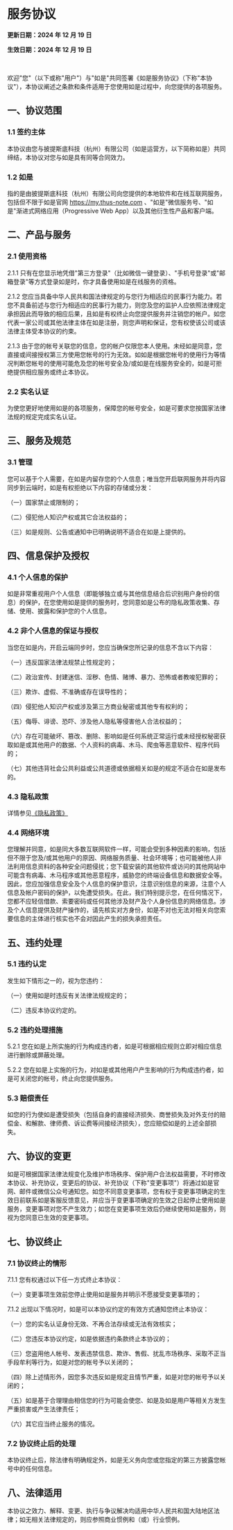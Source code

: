 # 服务协议

**更新日期：2024 年 12 月 19 日**

**生效日期：2024 年 12 月 19 日**

<br>

欢迎"您"（以下或称"用户"）与"如是"共同签署《如是服务协议》（下称"本协议"），本协议阐述之条款和条件适用于您使用如是过程中，向您提供的各项服务。 

## 一、协议范围

### 1.1 签约主体

本协议由您与披提斯底科技（杭州）有限公司（如是运营方，以下简称如是）共同缔结，本协议对您与如是具有同等合同效力。

### 1.2 如是

指的是由披提斯底科技（杭州）有限公司向您提供的本地软件和在线互联网服务，包括但不限于如是官网 https://my.thus-note.com 、"如是"微信服务号、"如是"渐进式网络应用（Progressive Web App）以及其他衍生性产品和客户端。

## 二、产品与服务

### 2.1 使用资格

2.1.1 只有在您显示地凭借"第三方登录"（比如微信一键登录）、"手机号登录"或"邮箱登录"等方式登录如是时，你才具备使用如是在线服务的资格。

2.1.2 您应当具备中华人民共和国法律规定的与您行为相适应的民事行为能力。若您不具备前述与您行为相适应的民事行为能力，则您及您的监护人应依照法律规定承担因此而导致的相应后果，且如是有权终止向您提供服务并注销您的帐户。如您代表一家公司或其他法律主体在如是注册，则您声明和保证，您有权使该公司或该法律主体受本协议的约束。 

2.1.3 由于您的帐号关联您的信息，您的帐户仅限您本人使用。未经如是同意，您直接或间接授权第三方使用您帐号的行为无效。如如是根据您帐号的使用行为等情况判断您帐号的使用可能危及您的帐号安全及/或如是在线服务安全的，如是可拒绝提供相应服务或终止本协议。

### 2.2 实名认证

为使您更好地使用如是的各项服务，保障您的帐号安全，如是可要求您按国家法律法规的规定完成实名认证。

## 三、服务及规范

### 3.1 管理

您可以基于个人需要，在如是内留存您的个人信息；唯当您开启联网服务并将内容同步到云端时，如是有权拒绝以下内容的存储或分发：

（一）国家禁止或限制的；

（二）侵犯他人知识产权或其它合法权益的；

（三）如是规则、公告或通知中已明确说明不适合在如是上提供的。

## 四、信息保护及授权

### 4.1 个人信息的保护

如是非常重视用户个人信息（即能够独立或与其他信息结合后识别用户身份的信息）的保护，在您使用如是提供的服务时，您同意如是公布的隐私政策收集、存储、使用、披露和保护您的个人信息。

### 4.2 非个人信息的保证与授权

当您在如是内，开启云端同步时，您应当确保您所记录的信息不含以下内容：

（一）违反国家法律法规禁止性规定的；

（二）政治宣传、封建迷信、淫秽、色情、赌博、暴力、恐怖或者教唆犯罪的；

（三）欺诈、虚假、不准确或存在误导性的；

（四）侵犯他人知识产权或涉及第三方商业秘密或其他专有权利的；

（五）侮辱、诽谤、恐吓、涉及他人隐私等侵害他人合法权益的；

（六）存在可能破坏、篡改、删除、影响如是任何系统正常运行或未经授权秘密获取如是或其他用户的数据、个人资料的病毒、木马、爬虫等恶意软件、程序代码的；

（七）其他违背社会公共利益或公共道德或依据相关如是的规定不适合在如是发布的。

### 4.3 隐私政策

详情参见[《隐私政策》](./privacy-policy)

### 4.4 网络环境

您理解并同意，如是同大多数互联网软件一样，可能会受到多种因素的影响，包括但不限于您及/或其他用户的原因、网络服务质量、社会环境等；也可能被他人非法利用信息资料的各种安全问题侵扰；您下载安装的其他软件或访问的其他网站中可能含有病毒、木马程序或其他恶意程序，威胁您的终端设备信息和数据安全等。因此，您应加强信息安全及个人信息的保护意识，注意识别信息的来源，注意个人信息及帐户密码的保护，以免遭受损失。在此，我们特别提示您，在任何情况下，您都不应轻信借款、索要密码或任何其他涉及财产及个人身份信息的网络信息。涉及个人信息提供及财产操作的，请先核实对方身份，如是不对也无法对相关向您索要信息的主体进行核实也不会对因此产生的损失承担责任。

## 五、违约处理

### 5.1 违约认定

发生如下情形之一的，视为您违约：

（一）使用如是时违反有关法律法规规定的；

（二）违反本协议约定的。

### 5.2 违约处理措施

5.2.1 您在如是上所实施的行为构成违约者，如是可根据相应规则立即对相应信息进行删除或屏蔽处理。

5.2.2 您在如是上实施的行为，对如是或其他用户产生影响的行为构成违约者，如是可关闭您的帐号，终止向您提供服务。

### 5.3 赔偿责任

如您的行为使如是遭受损失（包括自身的直接经济损失、商誉损失及对外支付的赔偿金、和解款、律师费、诉讼费等间接经济损失），您应赔偿如是的上述全部损失。

## 六、协议的变更

如是可根据国家法律法规变化及维护市场秩序、保护用户合法权益需要，不时修改本协议、补充协议，变更后的协议、补充协议（下称"变更事项"）将通过如是官网、邮件或微信公众号通知您。如您不同意变更事项，您有权于变更事项确定的生效日前联系如是客服反馈意见，并应当于变更事项确定的生效之日起停止使用如是服务，变更事项对您不产生效力；如您在变更事项生效后仍继续使用如是服务，则视为您同意已生效的变更事项。

## 七、协议终止

### 7.1 协议终止的情形

7.1.1 您有权通过以下任一方式终止本协议：

（一）变更事项生效前您停止使用如是服务并明示不愿接受变更事项的；

7.1.2 出现以下情况时，如是可以本协议约定的有效方式通知您终止本协议：

（一）您的实名认证身份无效、不再合法存续或无法有效核实；

（二）您违反本协议约定，如是依据违约条款终止本协议的；

（三）您盗用他人帐号、发表违禁信息、欺诈、售假、扰乱市场秩序、采取不正当手段牟利等行为，如是对您的帐号予以关闭的；

（四）除上述情形外，因您多次违反如是规定且情节严重，如是对您的帐号予以关闭的；

（五）如是基于合理理由相信您的行为可能会使您、如是及如是用户等相关方发生严重损害或产生法律责任；

（六）其它应当终止服务的情况。

### 7.2 协议终止后的处理

本协议终止后，除法律有明确规定外，如是无义务向您或您指定的第三方披露您帐号中的任何信息。

## 八、法律适用

本协议之效力、解释、变更、执行与争议解决均适用中华人民共和国大陆地区法律；如无相关法律规定的，则应参照商业惯例和（或）行业惯例。
